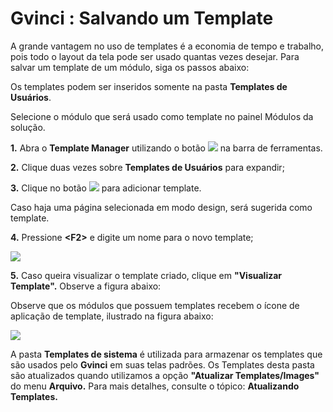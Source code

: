 # Gvinci : Salvando um Template

A grande vantagem no uso de templates é a economia de tempo e trabalho, pois todo o layout da tela pode ser usado quantas vezes desejar. Para salvar um template de um módulo, siga os passos abaixo:

Os templates podem ser inseridos somente na pasta **Templates de Usuários**.

Selecione o módulo que será usado como template no painel Módulos da solução.

**1.** Abra o **Template Manager** utilizando o botão ![](http://www.gvinci.com.br/manual/bferr12gv5.png) na barra de ferramentas.

**2.** Clique duas vezes sobre **Templates de Usuários** para expandir;

**3.** Clique no botão ![](http://www.gvinci.com.br/manual/adicion1gv5.png) para adicionar template.

Caso haja uma página selecionada em modo design, será sugerida como template.

**4.** Pressione **&lt;F2&gt;** e digite um nome para o novo template;

![](http://www.gvinci.com.br/manual/novotempgv5.zoom100.png)

**5.** Caso queira visualizar o template criado, clique em **"Visualizar Template".** Observe a figura abaixo:

Observe que os módulos que possuem templates recebem o ícone de aplicação de template, ilustrado na figura abaixo:

![](http://www.gvinci.com.br/manual/temppadrao2gv5.png)

A pasta **Templates de sistema** é utilizada para armazenar os templates que são usados pelo **Gvinci** em suas telas padrões. Os Templates desta pasta são atualizados quando utilizamos a opção **"Atualizar Templates/Images"** do menu **Arquivo.** Para mais detalhes, consulte o tópico: **Atualizando Templates.**

